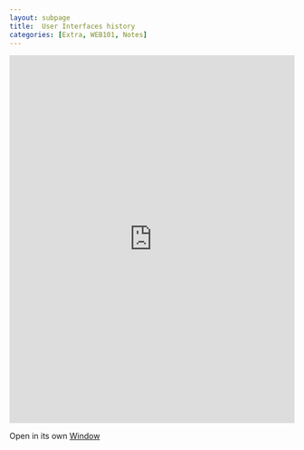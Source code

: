```yaml
---
layout: subpage
title:  User Interfaces history
categories: [Extra, WEB101, Notes]
---
```

<iframe src='http://katieball.me/uni/extra/life-of-ui/ui.html' width='100%' height='650' frameborder='0'></iframe>

Open in its own <a href="ui.html">Window</a>
